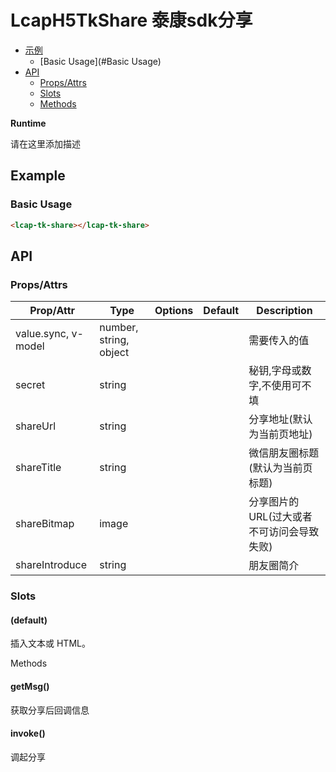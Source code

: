 <!-- 该 README.md 根据 api.yaml 和 docs/*.md 自动生成，为了方便在 GitHub 和 NPM 上查阅。如需修改，请查看源文件 -->

# LcapH5TkShare 泰康sdk分享

- [示例](#示例)
    - [Basic Usage](#Basic Usage)
- [API]()
    - [Props/Attrs](#propsattrs)
    - [Slots](#slots)
    - [Methods](#methods)

**Runtime**

请在这里添加描述

## Example
### Basic Usage

``` html
<lcap-tk-share></lcap-tk-share>
```

## API
### Props/Attrs

| Prop/Attr | Type | Options | Default | Description |
| --------- | ---- | ------- | ------- | ----------- |
| value.sync, v-model | number, string, object |  |  | 需要传入的值 |
| secret | string |  |  | 秘钥,字母或数字,不使用可不填 |
| shareUrl | string |  |  | 分享地址(默认为当前页地址) |
| shareTitle | string |  |  | 微信朋友圈标题(默认为当前页标题) |
| shareBitmap | image |  |  | 分享图片的URL(过大或者不可访问会导致失败) |
| shareIntroduce | string |  |  | 朋友圈简介 |

### Slots

#### (default)

插入文本或 HTML。

Methods

#### getMsg()

获取分享后回调信息

#### invoke()

调起分享

